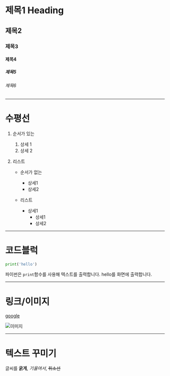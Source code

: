# 제목1 Heading
## 제목2
### 제목3
#### 제목4
##### 제목5
###### 제목6

---
# 수평선
1. 순서가 있는
    1. 상세 1
    2. 상세 2

2. 리스트
    - 순서가 없는
        - 상세1
        - 상세2
    
    - 리스트
        - 상세1
            - 상세1
            - 상세2

---
# 코드블럭
``` python
print('hello')
```
파이썬은 `print`함수를 사용해 텍스트를 출력합니다. hello를 화면에 출력합니다.

---
# 링크/이미지
[google](https://www.google.com)

![이미지](https://picsum.photos/200/300)

---
# 텍스트 꾸미기
글씨를 **굵게**, *기울여서*, ~~취소선~~ 